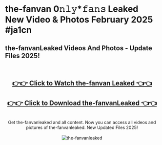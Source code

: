# the-fanvan 0𝚗𝚕𝚢*𝚏𝚊𝚗𝚜 Leaked New Video & Photos February 2025 #ja1cn

<h2>the-fanvanLeaked Videos And Photos - Update Files 2025!</h2>
<br>
<div align="center">
<h2><a href="https://mediaupload.pro?title=the-fanvan&ref=11F" rel="nofollow">👉👉 Click to Watch the-fanvan Leaked 👈👈</a></h2>
<h2><a href="https://mediaupload.pro?title=the-fanvan&ref=11F" rel="nofollow">👉👉 Click to Download the-fanvanLeaked 👈👈</a></h2>
<br>
Get the-fanvanleaked and all content. Now you can access all videos and pictures of the-fanvanleaked. New Updated Files 2025!
<br>
<br>
<a href="https://mediaupload.pro?title=the-fanvan&ref=11F" rel="nofollow" data-target="animated-image.originalLink"><img src="https://i.ibb.co/Gkj2r4b/banner.png" alt="the-fanvanleaked" style="max-width: 100%; display: inline-block;" data-target="animated-image.originalImage"></a>
</div>
<br>

